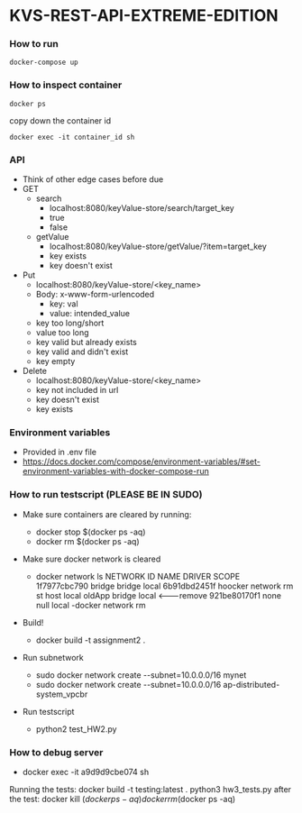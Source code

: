 # KVS-REST-API-EXTREME-EDITION

### How to run

```
docker-compose up
```

### How to inspect container

```
docker ps
```

copy down the container id

```
docker exec -it container_id sh
```

### API

- Think of other edge cases before due
- GET
  - search
    - localhost:8080/keyValue-store/search/target_key
    - true
    - false
  - getValue
    - localhost:8080/keyValue-store/getValue/?item=target_key
    - key exists
    - key doesn't exist
- Put
  - localhost:8080/keyValue-store/<key_name>
  - Body: x-www-form-urlencoded
    - key: val
    - value: intended_value
  - key too long/short
  - value too long
  - key valid but already exists
  - key valid and didn't exist
  - key empty
- Delete
  - localhost:8080/keyValue-store/<key_name>
  - key not included in url
  - key doesn't exist
  - key exists

### Environment variables

- Provided in .env file
- https://docs.docker.com/compose/environment-variables/#set-environment-variables-with-docker-compose-run

### How to run testscript (PLEASE BE IN SUDO)

- Make sure containers are cleared by running:

  - docker stop \$(docker ps -aq)
  - docker rm \$(docker ps -aq)

- Make sure docker network is cleared

  - docker network ls
    NETWORK ID NAME DRIVER SCOPE
    1f7977cbc790 bridge bridge local
    6b91dbd2451f hoocker network rm <ID>st host local
    <ID> oldApp bridge local <---remove
    921be80170f1 none null local
    -docker network rm <ID>

- Build!

  - docker build -t assignment2 .

- Run subnetwork

  - sudo docker network create --subnet=10.0.0.0/16 mynet
  - sudo docker network create --subnet=10.0.0.0/16 ap-distributed-system_vpcbr

- Run testscript
  - python2 test_HW2.py

### How to debug server

- docker exec -it a9d9d9cbe074 sh

Running the tests:
docker build -t testing:latest .
python3 hw3_tests.py
after the test:
docker kill $(docker ps -aq)
docker rm$(docker ps -aq)
